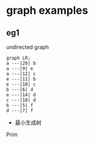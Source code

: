 # graph examples

## eg1

undirected graph  

```mermaid
graph LR;
a ---|20| b
a ---|9| e
a ---|12| c
e ---|11| b
e ---|10| c
b ---|6| d
e ---|14| d
c ---|18| d
b ---|5| f
d ---|7| f
```

- 最小生成树

Prim

